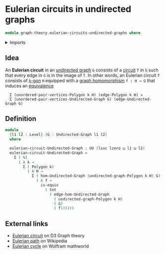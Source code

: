 # Eulerian circuits in undirected graphs

```agda
module graph-theory.eulerian-circuits-undirected-graphs where
```

<details><summary>Imports</summary>

```agda
open import elementary-number-theory.natural-numbers

open import foundation.dependent-pair-types
open import foundation.equivalences
open import foundation.functoriality-dependent-pair-types
open import foundation.universe-levels

open import graph-theory.morphisms-undirected-graphs
open import graph-theory.polygons
open import graph-theory.undirected-graphs
```

</details>

## Idea

An **Eulerian circuit** in an
[undirected graph](graph-theory.undirected-graphs.md) `G` consists of a
[circuit](graph-theory.circuits-undirected-graphs.md) `T` in `G` such that every
edge in `G` is in the image of `T`. In other words, an Eulerian circuit `T`
consists of [`k`-gon](graph-theory.polygons.md) `H` equipped with a
[graph homomorphism](graph-theory.morphisms-undirected-graphs.md) `f : H → G`
that induces an [equivalence](foundation-core.equivalences.md)

```text
  Σ (unordered-pair-vertices-Polygon k H) (edge-Polygon k H) ≃
  Σ (unordered-pair-vertices-Undirected-Graph G) (edge-Undirected-Graph G)
```

## Definition

```agda
module _
  {l1 l2 : Level} (G : Undirected-Graph l1 l2)
  where

  eulerian-circuit-Undirected-Graph : UU (lsuc lzero ⊔ l1 ⊔ l2)
  eulerian-circuit-Undirected-Graph =
    Σ ( ℕ)
      ( λ k →
        Σ ( Polygon k)
          ( λ H →
            Σ ( hom-Undirected-Graph (undirected-graph-Polygon k H) G)
              ( λ f →
                is-equiv
                  ( tot
                    ( edge-hom-Undirected-Graph
                      ( undirected-graph-Polygon k H)
                      ( G)
                      ( f))))))
```

## External links

- [Eulerian circuit](https://d3gt.com/unit.html?eulerian-circuit) on D3 Graph
  theory
- [Eulerian path](https://en.wikipedia.org/wiki/Eulerian_path) on Wikipedia
- [Eulerian cycle](https://mathworld.wolfram.com/EulerianCycle.html) on Wolfram
  mathworld
